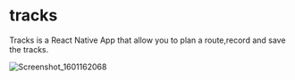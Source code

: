 # tracks
Tracks is a React Native App that allow you to plan a route,record and save the tracks.


![Screenshot_1601162068](https://user-images.githubusercontent.com/67917734/94351895-f4dd4600-005e-11eb-83ac-d0d20df0e972.png)
